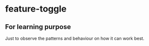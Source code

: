 # feature-toggle

## For learning purpose
Just to observe the patterns and behaviour on how it can work best.

